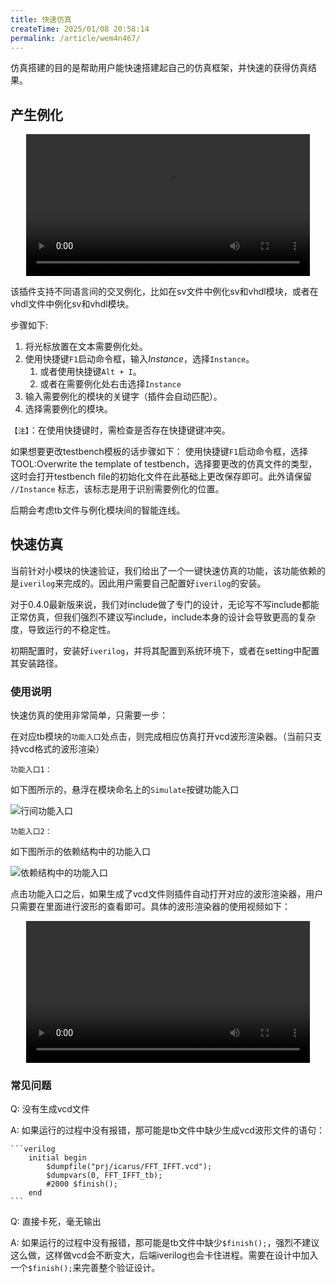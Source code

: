 ```yaml
---
title: 快速仿真
createTime: 2025/01/08 20:58:14
permalink: /article/wem4n467/
---
```


仿真搭建的目的是帮助用户能快速搭建起自己的仿真框架，并快速的获得仿真结果。


## 产生例化

<!-- TODO: auto-instance（） -->
<center>
<video width="90%" controls>  
  <source src="/videos/netlist.mp4" type="video/mp4">  
  您的浏览器不支持视频标签。  
</video>
</center>

该插件支持不同语言间的交叉例化，比如在sv文件中例化sv和vhdl模块，或者在vhdl文件中例化sv和vhdl模块。

步骤如下:
1. 将光标放置在文本需要例化处。
2. 使用快捷键`F1`启动命令框，输入*Instance*，选择`Instance`。
   1. 或者使用快捷键`Alt + I`。
   2. 或者在需要例化处右击选择`Instance`
3. 输入需要例化的模块的关键字（插件会自动匹配）。
4. 选择需要例化的模块。

`【注】`：在使用快捷键时，需检查是否存在快捷键键冲突。

如果想要更改testbench模板的话步骤如下：
使用快捷键`F1`启动命令框，选择TOOL:Overwrite the template of testbench，选择要更改的仿真文件的类型，这时会打开testbench file的初始化文件在此基础上更改保存即可。此外请保留 `//Instance` 标志，该标志是用于识别需要例化的位置。

后期会考虑tb文件与例化模块间的智能连线。

## 快速仿真

当前针对小模块的快速验证，我们给出了一个一键快速仿真的功能，该功能依赖的是`iverilog`来完成的。因此用户需要自己配置好`iverilog`的安装。

对于0.4.0最新版来说，我们对include做了专门的设计，无论写不写include都能正常仿真，但我们强烈不建议写include，include本身的设计会导致更高的复杂度，导致运行的不稳定性。

初期配置时，安装好`iverilog`，并将其配置到系统环境下，或者在setting中配置其安装路径。
### 使用说明

快速仿真的使用非常简单，只需要一步：

在对应tb模块的`功能入口`处点击，则完成相应仿真打开vcd波形渲染器。（当前只支持vcd格式的波形渲染）

`功能入口1：`

如下图所示的，悬浮在模块命名上的`Simulate`按键功能入口

<!-- TODO: sim-incode -->
![行间功能入口]()

`功能入口2：`

如下图所示的依赖结构中的功能入口

<!-- TODO: sim-arch -->
![依赖结构中的功能入口]()

点击功能入口之后，如果生成了vcd文件则插件自动打开对应的波形渲染器，用户只需要在里面进行波形的查看即可。具体的波形渲染器的使用视频如下：

<!-- TODO: waveview wave渲染器的使用教程视频-->
<center>
<video width="90%" controls>  
  <source src="/videos/waveview.mp4" type="video/mp4">  
  您的浏览器不支持视频标签。  
</video>
</center>

### 常见问题

Q: 没有生成vcd文件

A: 如果运行的过程中没有报错，那可能是tb文件中缺少生成vcd波形文件的语句：

    ```verilog
        initial begin
            $dumpfile("prj/icarus/FFT_IFFT.vcd");        
            $dumpvars(0, FFT_IFFT_tb);
            #2000 $finish();
        end
    ```

Q: 直接卡死，毫无输出

A: 如果运行的过程中没有报错，那可能是tb文件中缺少`$finish();`，强烈不建议这么做，这样做vcd会不断变大，后端iverilog也会卡住进程。需要在设计中加入一个`$finish();`来完善整个验证设计。
